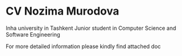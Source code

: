 # CV Nozima Murodova
Inha university in Tashkent
Junior student in Computer Science and Software Engineering

For more detailed information please kindly find attached doc
